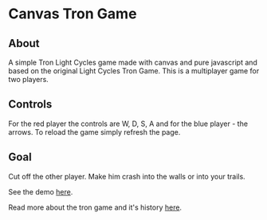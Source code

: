 Canvas Tron Game
===============

About
---------------

A simple Tron Light Cycles game made with canvas and pure javascript and based on the original Light Cycles Tron Game. This is a multiplayer game for two players.

Controls
--------------

For the red player the controls are W, D, S, A and for the blue player - the arrows.
To reload the game simply refresh the page.

Goal
--------------
Cut off the other player. Make him crash into the walls or into your trails.

See the demo [here](http://iceless58.github.io/canvas-tron/).

Read more about the tron game and it's history [here](http://en.wikipedia.org/wiki/Tron_%28video_game%29).
